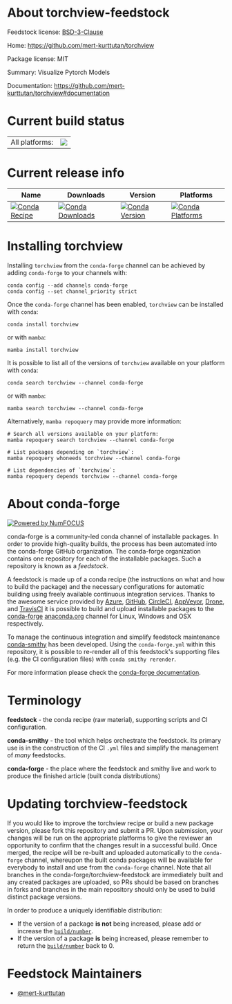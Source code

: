 About torchview-feedstock
=========================

Feedstock license: [BSD-3-Clause](https://github.com/conda-forge/torchview-feedstock/blob/main/LICENSE.txt)

Home: https://github.com/mert-kurttutan/torchview

Package license: MIT

Summary: Visualize Pytorch Models

Documentation: https://github.com/mert-kurttutan/torchview#documentation

Current build status
====================


<table><tr><td>All platforms:</td>
    <td>
      <a href="https://dev.azure.com/conda-forge/feedstock-builds/_build/latest?definitionId=17994&branchName=main">
        <img src="https://dev.azure.com/conda-forge/feedstock-builds/_apis/build/status/torchview-feedstock?branchName=main">
      </a>
    </td>
  </tr>
</table>

Current release info
====================

| Name | Downloads | Version | Platforms |
| --- | --- | --- | --- |
| [![Conda Recipe](https://img.shields.io/badge/recipe-torchview-green.svg)](https://anaconda.org/conda-forge/torchview) | [![Conda Downloads](https://img.shields.io/conda/dn/conda-forge/torchview.svg)](https://anaconda.org/conda-forge/torchview) | [![Conda Version](https://img.shields.io/conda/vn/conda-forge/torchview.svg)](https://anaconda.org/conda-forge/torchview) | [![Conda Platforms](https://img.shields.io/conda/pn/conda-forge/torchview.svg)](https://anaconda.org/conda-forge/torchview) |

Installing torchview
====================

Installing `torchview` from the `conda-forge` channel can be achieved by adding `conda-forge` to your channels with:

```
conda config --add channels conda-forge
conda config --set channel_priority strict
```

Once the `conda-forge` channel has been enabled, `torchview` can be installed with `conda`:

```
conda install torchview
```

or with `mamba`:

```
mamba install torchview
```

It is possible to list all of the versions of `torchview` available on your platform with `conda`:

```
conda search torchview --channel conda-forge
```

or with `mamba`:

```
mamba search torchview --channel conda-forge
```

Alternatively, `mamba repoquery` may provide more information:

```
# Search all versions available on your platform:
mamba repoquery search torchview --channel conda-forge

# List packages depending on `torchview`:
mamba repoquery whoneeds torchview --channel conda-forge

# List dependencies of `torchview`:
mamba repoquery depends torchview --channel conda-forge
```


About conda-forge
=================

[![Powered by
NumFOCUS](https://img.shields.io/badge/powered%20by-NumFOCUS-orange.svg?style=flat&colorA=E1523D&colorB=007D8A)](https://numfocus.org)

conda-forge is a community-led conda channel of installable packages.
In order to provide high-quality builds, the process has been automated into the
conda-forge GitHub organization. The conda-forge organization contains one repository
for each of the installable packages. Such a repository is known as a *feedstock*.

A feedstock is made up of a conda recipe (the instructions on what and how to build
the package) and the necessary configurations for automatic building using freely
available continuous integration services. Thanks to the awesome service provided by
[Azure](https://azure.microsoft.com/en-us/services/devops/), [GitHub](https://github.com/),
[CircleCI](https://circleci.com/), [AppVeyor](https://www.appveyor.com/),
[Drone](https://cloud.drone.io/welcome), and [TravisCI](https://travis-ci.com/)
it is possible to build and upload installable packages to the
[conda-forge](https://anaconda.org/conda-forge) [anaconda.org](https://anaconda.org/)
channel for Linux, Windows and OSX respectively.

To manage the continuous integration and simplify feedstock maintenance
[conda-smithy](https://github.com/conda-forge/conda-smithy) has been developed.
Using the ``conda-forge.yml`` within this repository, it is possible to re-render all of
this feedstock's supporting files (e.g. the CI configuration files) with ``conda smithy rerender``.

For more information please check the [conda-forge documentation](https://conda-forge.org/docs/).

Terminology
===========

**feedstock** - the conda recipe (raw material), supporting scripts and CI configuration.

**conda-smithy** - the tool which helps orchestrate the feedstock.
                   Its primary use is in the construction of the CI ``.yml`` files
                   and simplify the management of *many* feedstocks.

**conda-forge** - the place where the feedstock and smithy live and work to
                  produce the finished article (built conda distributions)


Updating torchview-feedstock
============================

If you would like to improve the torchview recipe or build a new
package version, please fork this repository and submit a PR. Upon submission,
your changes will be run on the appropriate platforms to give the reviewer an
opportunity to confirm that the changes result in a successful build. Once
merged, the recipe will be re-built and uploaded automatically to the
`conda-forge` channel, whereupon the built conda packages will be available for
everybody to install and use from the `conda-forge` channel.
Note that all branches in the conda-forge/torchview-feedstock are
immediately built and any created packages are uploaded, so PRs should be based
on branches in forks and branches in the main repository should only be used to
build distinct package versions.

In order to produce a uniquely identifiable distribution:
 * If the version of a package **is not** being increased, please add or increase
   the [``build/number``](https://docs.conda.io/projects/conda-build/en/latest/resources/define-metadata.html#build-number-and-string).
 * If the version of a package **is** being increased, please remember to return
   the [``build/number``](https://docs.conda.io/projects/conda-build/en/latest/resources/define-metadata.html#build-number-and-string)
   back to 0.

Feedstock Maintainers
=====================

* [@mert-kurttutan](https://github.com/mert-kurttutan/)

